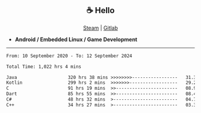 <h2 align="center"> ☕ Hello </h2>

<p align="center">
  <a href="https://steamcommunity.com/id/Niforances/">Steam</a> |
  <a href="https://gitlab.com/niforances">Gitlab</a>
</p>

 - **Android / Embedded Linux / Game Development**

------

<!--START_SECTION:waka-->

```txt
From: 10 September 2020 - To: 12 September 2024

Total Time: 1,022 hrs 4 mins

Java                   320 hrs 38 mins >>>>>>>>-----------------   31.37 %
Kotlin                 299 hrs 2 mins  >>>>>>>------------------   29.26 %
C                      91 hrs 19 mins  >>-----------------------   08.94 %
Dart                   85 hrs 55 mins  >>-----------------------   08.41 %
C#                     48 hrs 32 mins  >------------------------   04.75 %
C++                    34 hrs 27 mins  >------------------------   03.37 %
```

<!--END_SECTION:waka-->
